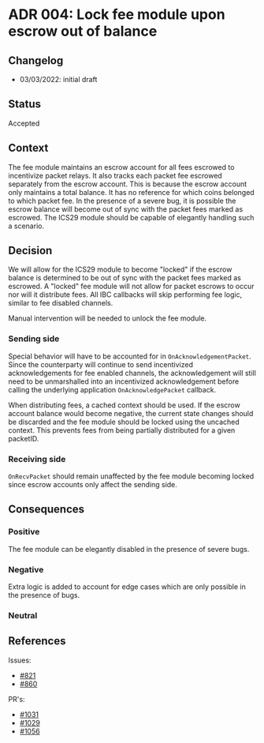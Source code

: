 # ADR 004: Lock fee module upon escrow out of balance

## Changelog

- 03/03/2022: initial draft

## Status

Accepted

## Context

The fee module maintains an escrow account for all fees escrowed to incentivize packet relays.
It also tracks each packet fee escrowed separately from the escrow account. This is because the escrow account only maintains a total balance. It has no reference for which coins belonged to which packet fee.
In the presence of a severe bug, it is possible the escrow balance will become out of sync with the packet fees marked as escrowed.
The ICS29 module should be capable of elegantly handling such a scenario.

## Decision

We will allow for the ICS29 module to become "locked" if the escrow balance is determined to be out of sync with the packet fees marked as escrowed.
A "locked" fee module will not allow for packet escrows to occur nor will it distribute fees. All IBC callbacks will skip performing fee logic, similar to fee disabled channels.

Manual intervention will be needed to unlock the fee module.

### Sending side

Special behavior will have to be accounted for in `OnAcknowledgementPacket`. Since the counterparty will continue to send incentivized acknowledgements for fee enabled channels, the acknowledgement will still need to be unmarshalled into an incentivized acknowledgement before calling the underlying application `OnAcknowledgePacket` callback.

When distributing fees, a cached context should be used. If the escrow account balance would become negative, the current state changes should be discarded and the fee module should be locked using the uncached context. This prevents fees from being partially distributed for a given packetID.

### Receiving side

`OnRecvPacket` should remain unaffected by the fee module becoming locked since escrow accounts only affect the sending side.

## Consequences

### Positive

The fee module can be elegantly disabled in the presence of severe bugs.

### Negative

Extra logic is added to account for edge cases which are only possible in the presence of bugs.

### Neutral

## References

Issues:

- [#821](https://github.com/cosmos/ibc-go/issues/821)
- [#860](https://github.com/cosmos/ibc-go/issues/860)

PR's:

- [#1031](https://github.com/cosmos/ibc-go/pull/1031)
- [#1029](https://github.com/cosmos/ibc-go/pull/1029)
- [#1056](https://github.com/cosmos/ibc-go/pull/1056)
